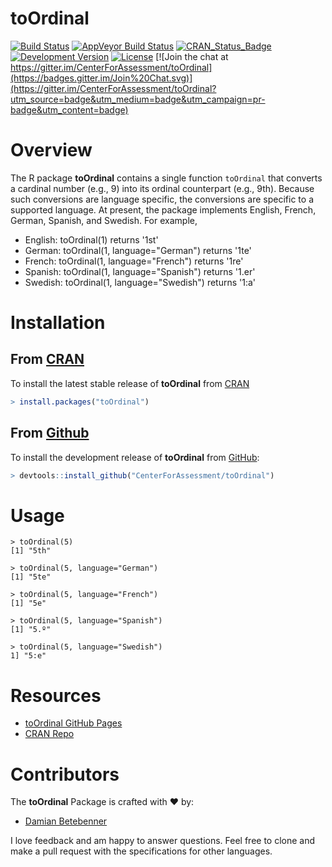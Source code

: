 toOrdinal
===========

[![Build Status](https://travis-ci.org/CenterForAssessment/toOrdinal.svg?branch=master)](https://travis-ci.org/CenterForAssessment/toOrdinal)
[![AppVeyor Build Status](https://ci.appveyor.com/api/projects/status/github/centerforassessment/toOrdinal?branch=master&svg=true)](https://ci.appveyor.com/project/centerforassessment/toOrdinal)
[![CRAN_Status_Badge](http://www.r-pkg.org/badges/version/toOrdinal)](http://cran.r-project.org/package=toOrdinal)
[![Development Version](https://img.shields.io/badge/devel-1.0--0.0-brightgreen.svg)](https://github.com/CenterForAssessment/toOrdinal)
[![License](http://img.shields.io/badge/license-GPL%203-brightgreen.svg?style=flat)](https://github.com/CenterForAssessment/toOrdinal/blob/master/LICENSE.md)
[![Join the chat at https://gitter.im/CenterForAssessment/toOrdinal](https://badges.gitter.im/Join%20Chat.svg)](https://gitter.im/CenterForAssessment/toOrdinal?utm_source=badge&utm_medium=badge&utm_campaign=pr-badge&utm_content=badge)


# Overview

The R package **toOrdinal** contains a single function `toOrdinal` that converts a cardinal number (e.g., 9) into its ordinal counterpart (e.g., 9th).
Because such conversions are language specific, the conversions are specific to a supported language. At present, the package implements English, 
French, German, Spanish, and Swedish. For example,

* English: toOrdinal(1) returns '1st'
* German: toOrdinal(1, language="German") returns '1te'
* French: toOrdinal(1, language="French") returns '1re'
* Spanish: toOrdinal(1, language="Spanish") returns '1.er'
* Swedish: toOrdinal(1, language="Swedish") returns '1:a'


# Installation

## From [CRAN](https://CRAN.R-project.org/package=toOrdinal)

To install the latest stable release of **toOrdinal** from [CRAN](https://CRAN.R-project.org/package=toOrdinal)

```R
> install.packages("toOrdinal")
```

## From [Github](https://github.com/CenterForAssessment/toOrdinal/)

To install the development release of **toOrdinal** from [GitHub](https://github.com/CenterForAssessment/toOrdinal/):

```R
> devtools::install_github("CenterForAssessment/toOrdinal")
```


# Usage

```
> toOrdinal(5)
[1] "5th"

> toOrdinal(5, language="German")
[1] "5te"

> toOrdinal(5, language="French")
[1] "5e"

> toOrdinal(5, language="Spanish")
[1] "5.º"

> toOrdinal(5, language="Swedish")
1] "5:e"
```


# Resources

* [toOrdinal GitHub Pages](https://CenterForAssessment.github.io/toOrdinal)
* [CRAN Repo](https://CRAN.R-project.org/package=toOrdinal)


# Contributors

The **toOrdinal** Package is crafted with :heart: by:

* [Damian Betebenner](https://github.com/dbetebenner)

I love feedback and am happy to answer questions. Feel free to clone and make a pull request with the specifications for other languages.
